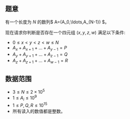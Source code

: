 ## 题意

有一个长度为 $N$ 的数列$ A=(A_0,\ldots,A_{N-1})
$。

现在请求你判断是否存在一个四元组 $(x,y,z,w)$ 满足以下条件:

- $0 \leq x < y < z < w \leq N$
- $A_x + A_{x+1} + \ldots + A_{y-1} = P$
- $A_y + A_{y+1} + \ldots + A_{z-1} = Q$
- $A_z + A_{z+1} + \ldots + A_{w-1} = R$

## 数据范围

- $3≤N≤2×10^5$
- $1 \leq A_i \leq 10^9$
- $1 \leq P,Q,R \leq 10^{15}$
- 所有读入的数值都是整数。
